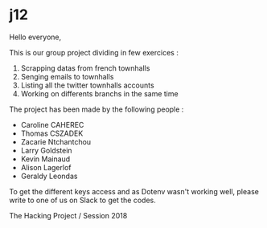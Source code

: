 # j12


Hello everyone,

This is our group project dividing in few exercices : 


1. Scrapping datas from french townhalls
2. Senging emails to townhalls
3. Listing all the twitter townhalls accounts
4. Working on differents branchs in the same time


The project has been made by the following people : 


- Caroline CAHEREC
- Thomas CSZADEK
- Zacarie Ntchantchou
- Larry Goldstein
- Kevin Mainaud 
- Alison Lagerlof
- Geraldy Leondas



To get the different keys access and as Dotenv wasn't working well, please write to one of us on Slack to get the codes.


The Hacking Project / Session 2018

